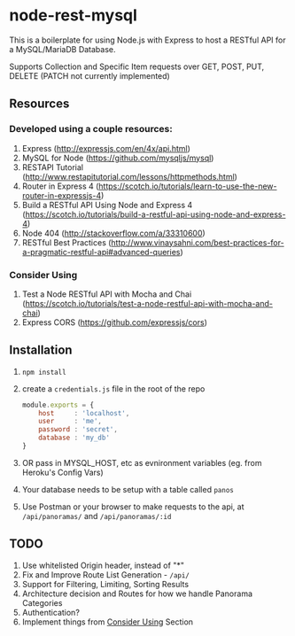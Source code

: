 # node-rest-mysql

This is a boilerplate for using Node.js with Express to host a RESTful API for a MySQL/MariaDB Database.

Supports Collection and Specific Item requests over GET, POST, PUT, DELETE (PATCH not currently implemented)

## Resources

### Developed using a couple resources:

1. Express (http://expressjs.com/en/4x/api.html)
2. MySQL for Node (https://github.com/mysqljs/mysql)
3. RESTAPI Tutorial (http://www.restapitutorial.com/lessons/httpmethods.html)
4. Router in Express 4 (https://scotch.io/tutorials/learn-to-use-the-new-router-in-expressjs-4)
5. Build a RESTful API Using Node and Express 4 (https://scotch.io/tutorials/build-a-restful-api-using-node-and-express-4)
6. Node 404 (http://stackoverflow.com/a/33310600)
7. RESTful Best Practices (http://www.vinaysahni.com/best-practices-for-a-pragmatic-restful-api#advanced-queries)

### Consider Using

1. Test a Node RESTful API with Mocha and Chai (https://scotch.io/tutorials/test-a-node-restful-api-with-mocha-and-chai)
2. Express CORS (https://github.com/expressjs/cors)

## Installation

1. `npm install`

2. create a `credentials.js` file in the root of the repo

   ```javascript
   module.exports = {
       host     : 'localhost',
       user     : 'me',
       password : 'secret',
       database : 'my_db'
   }
   ```

3. OR pass in MYSQL_HOST, etc as evnironment variables (eg. from Heroku's Config Vars)

4. Your database needs to be setup with a table called `panos`

5. Use Postman or your browser to make requests to the api, at `/api/panoramas/` and `/api/panoramas/:id`

## TODO

1. Use whitelisted Origin header, instead of "*"
2. Fix and Improve Route List Generation - `/api/`
3. Support for Filtering, Limiting, Sorting Results
4. Architecture decision and Routes for how we handle Panorama Categories
5. Authentication?
6. Implement things from [Consider Using](#consider-using) Section
